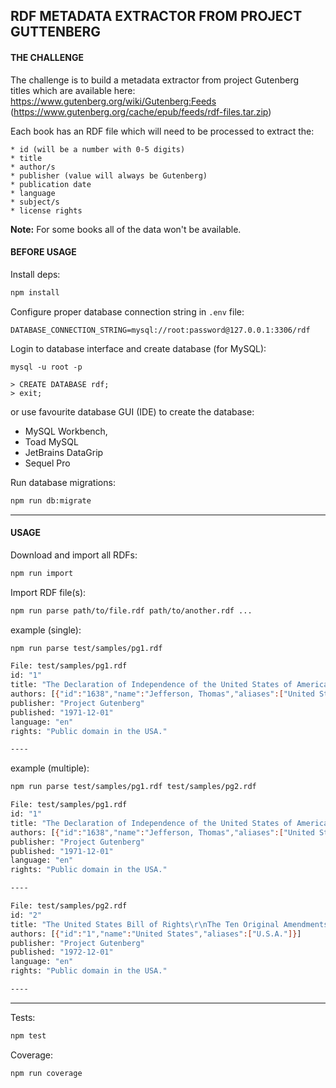 ## RDF METADATA EXTRACTOR FROM PROJECT GUTTENBERG

#### THE CHALLENGE

The challenge is to build a metadata extractor from project Gutenberg <br/>
titles which are available here: <br/>
​https://www.gutenberg.org/wiki/Gutenberg:Feeds <br/>
(​https://www.gutenberg.org/cache/epub/feeds/rdf-files.tar.zip​)

Each book has an RDF file which will need to be processed to extract the:
```
* id (will be a number with 0-5 digits)
* title
* author/s
* publisher (value will always be Gutenberg)
* publication date
* language
* subject/s
* license rights
```
**Note:** For some books all of the data won't be available.

#### BEFORE USAGE

Install deps:
```bash
npm install
```

Configure proper database connection string in `.env` file:
```
DATABASE_CONNECTION_STRING=mysql://root:password@127.0.0.1:3306/rdf
```

Login to database interface and create database (for MySQL):
```
mysql -u root -p

> CREATE DATABASE rdf;
> exit;
```
or use favourite database GUI (IDE) to create the database: 
* MySQL Workbench,
* Toad MySQL
* JetBrains DataGrip 
* Sequel Pro

Run database migrations:
```bash
npm run db:migrate
```

----

#### USAGE

Download and import all RDFs:
```bash
npm run import
```

Import RDF file(s):
```bash
npm run parse path/to/file.rdf path/to/another.rdf ...
```
example (single): 
```bash
npm run parse test/samples/pg1.rdf

File: test/samples/pg1.rdf
id: "1"
title: "The Declaration of Independence of the United States of America"
authors: [{"id":"1638","name":"Jefferson, Thomas","aliases":["United States President (1801-1809)"]}]
publisher: "Project Gutenberg"
published: "1971-12-01"
language: "en"
rights: "Public domain in the USA."

----
```
example (multiple):
```bash
npm run parse test/samples/pg1.rdf test/samples/pg2.rdf 

File: test/samples/pg1.rdf
id: "1"
title: "The Declaration of Independence of the United States of America"
authors: [{"id":"1638","name":"Jefferson, Thomas","aliases":["United States President (1801-1809)"]}]
publisher: "Project Gutenberg"
published: "1971-12-01"
language: "en"
rights: "Public domain in the USA."

----

File: test/samples/pg2.rdf
id: "2"
title: "The United States Bill of Rights\r\nThe Ten Original Amendments to the Constitution of the United States"
authors: [{"id":"1","name":"United States","aliases":["U.S.A."]}]
publisher: "Project Gutenberg"
published: "1972-12-01"
language: "en"
rights: "Public domain in the USA."

----
```

----

Tests:
```bash
npm test
```

Coverage:
```bash
npm run coverage
```
